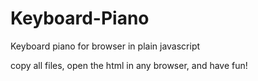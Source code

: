 # Keyboard-Piano
Keyboard piano for browser in plain javascript

copy all files, open the html in any browser, and have fun!
